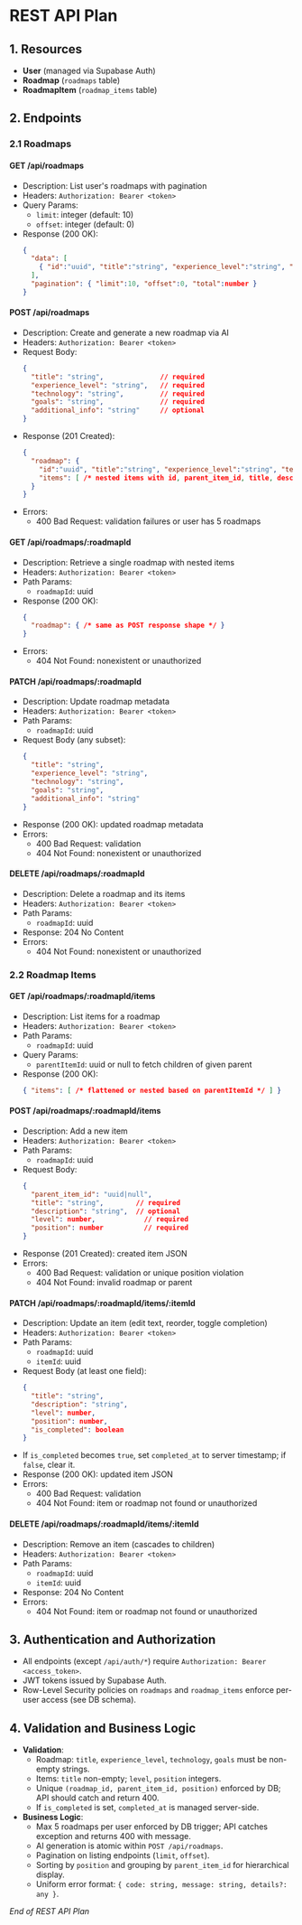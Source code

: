 # REST API Plan

## 1. Resources

- **User** (managed via Supabase Auth)
- **Roadmap** (`roadmaps` table)
- **RoadmapItem** (`roadmap_items` table)

## 2. Endpoints

### 2.1 Roadmaps

#### GET /api/roadmaps
- Description: List user's roadmaps with pagination
- Headers: `Authorization: Bearer <token>`
- Query Params:
  - `limit`: integer (default: 10)
  - `offset`: integer (default: 0)
- Response (200 OK):
  ```json
  {
    "data": [
      { "id":"uuid", "title":"string", "experience_level":"string", "technology":"string", "goals":"string", "created_at":"timestamp", "updated_at":"timestamp" }
    ],
    "pagination": { "limit":10, "offset":0, "total":number }
  }
  ```

#### POST /api/roadmaps
- Description: Create and generate a new roadmap via AI
- Headers: `Authorization: Bearer <token>`
- Request Body:
  ```json
  {
    "title": "string",              // required
    "experience_level": "string",   // required
    "technology": "string",         // required
    "goals": "string",              // required
    "additional_info": "string"     // optional
  }
  ```
- Response (201 Created):
  ```json
  {
    "roadmap": {
      "id":"uuid", "title":"string", "experience_level":"string", "technology":"string", "goals":"string", "additional_info":"string", "created_at":"timestamp", "updated_at":"timestamp",
      "items": [ /* nested items with id, parent_item_id, title, description, level, position, is_completed, completed_at */ ]
    }
  }
  ```
- Errors:
  - 400 Bad Request: validation failures or user has 5 roadmaps

#### GET /api/roadmaps/:roadmapId
- Description: Retrieve a single roadmap with nested items
- Headers: `Authorization: Bearer <token>`
- Path Params:
  - `roadmapId`: uuid
- Response (200 OK):
  ```json
  {
    "roadmap": { /* same as POST response shape */ }
  }
  ```
- Errors:
  - 404 Not Found: nonexistent or unauthorized

#### PATCH /api/roadmaps/:roadmapId
- Description: Update roadmap metadata
- Headers: `Authorization: Bearer <token>`
- Path Params:
  - `roadmapId`: uuid
- Request Body (any subset):
  ```json
  {
    "title": "string",
    "experience_level": "string",
    "technology": "string",
    "goals": "string",
    "additional_info": "string"
  }
  ```
- Response (200 OK): updated roadmap metadata
- Errors:
  - 400 Bad Request: validation
  - 404 Not Found: nonexistent or unauthorized

#### DELETE /api/roadmaps/:roadmapId
- Description: Delete a roadmap and its items
- Headers: `Authorization: Bearer <token>`
- Path Params:
  - `roadmapId`: uuid
- Response: 204 No Content
- Errors:
  - 404 Not Found: nonexistent or unauthorized

### 2.2 Roadmap Items

#### GET /api/roadmaps/:roadmapId/items
- Description: List items for a roadmap
- Headers: `Authorization: Bearer <token>`
- Path Params:
  - `roadmapId`: uuid
- Query Params:
  - `parentItemId`: uuid or null to fetch children of given parent
- Response (200 OK):
  ```json
  { "items": [ /* flattened or nested based on parentItemId */ ] }
  ```

#### POST /api/roadmaps/:roadmapId/items
- Description: Add a new item
- Headers: `Authorization: Bearer <token>`
- Path Params:
  - `roadmapId`: uuid
- Request Body:
  ```json
  {
    "parent_item_id": "uuid|null",
    "title": "string",        // required
    "description": "string",  // optional
    "level": number,            // required
    "position": number          // required
  }
  ```
- Response (201 Created): created item JSON
- Errors:
  - 400 Bad Request: validation or unique position violation
  - 404 Not Found: invalid roadmap or parent

#### PATCH /api/roadmaps/:roadmapId/items/:itemId
- Description: Update an item (edit text, reorder, toggle completion)
- Headers: `Authorization: Bearer <token>`
- Path Params:
  - `roadmapId`: uuid
  - `itemId`: uuid
- Request Body (at least one field):
  ```json
  {
    "title": "string",
    "description": "string",
    "level": number,
    "position": number,
    "is_completed": boolean
  }
  ```
- If `is_completed` becomes `true`, set `completed_at` to server timestamp; if `false`, clear it.
- Response (200 OK): updated item JSON
- Errors:
  - 400 Bad Request: validation
  - 404 Not Found: item or roadmap not found or unauthorized

#### DELETE /api/roadmaps/:roadmapId/items/:itemId
- Description: Remove an item (cascades to children)
- Headers: `Authorization: Bearer <token>`
- Path Params:
  - `roadmapId`: uuid
  - `itemId`: uuid
- Response: 204 No Content
- Errors:
  - 404 Not Found: item or roadmap not found or unauthorized

## 3. Authentication and Authorization

- All endpoints (except `/api/auth/*`) require `Authorization: Bearer <access_token>`.
- JWT tokens issued by Supabase Auth.
- Row-Level Security policies on `roadmaps` and `roadmap_items` enforce per-user access (see DB schema).

## 4. Validation and Business Logic

- **Validation**:
  - Roadmap: `title`, `experience_level`, `technology`, `goals` must be non-empty strings.
  - Items: `title` non-empty; `level`, `position` integers.
  - Unique `(roadmap_id, parent_item_id, position)` enforced by DB; API should catch and return 400.
  - If `is_completed` is set, `completed_at` is managed server-side.
- **Business Logic**:
  - Max 5 roadmaps per user enforced by DB trigger; API catches exception and returns 400 with message.
  - AI generation is atomic within `POST /api/roadmaps`.
  - Pagination on listing endpoints (`limit`, `offset`).
  - Sorting by `position` and grouping by `parent_item_id` for hierarchical display.
  - Uniform error format: `{ code: string, message: string, details?: any }`.

*End of REST API Plan* 